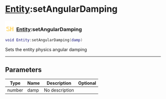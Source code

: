 # [Entity](../entity/README.md):setAngularDamping

### <img src="../../.gitbook/assets/shared.png" width="32" height="32" /> [Entity](../entity/README.md):setAngularDamping

```lua
void Entity:setAngularDamping(damp)
```

Sets the entity physics angular damping<br>

-----------------
## Parameters

| Type   | Name | Description | Optional |
| ------ | ---- | ----------- | -------: |
| number | damp | No description |   |

